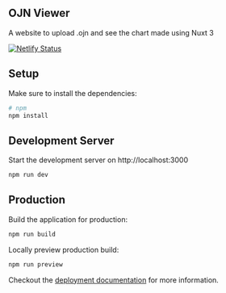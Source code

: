 ## OJN Viewer

A website to upload .ojn and see the chart made using Nuxt 3

[![Netlify Status](https://api.netlify.com/api/v1/badges/c1eb80f4-9e46-407e-80e6-b8e144e956c2/deploy-status)](https://app.netlify.com/sites/ojn-viewer/deploys)

## Setup

Make sure to install the dependencies:

```bash
# npm
npm install
```

## Development Server

Start the development server on http://localhost:3000

```bash
npm run dev
```

## Production

Build the application for production:

```bash
npm run build
```

Locally preview production build:

```bash
npm run preview
```

Checkout the [deployment documentation](https://nuxt.com/docs/getting-started/deployment#presets) for more information.
